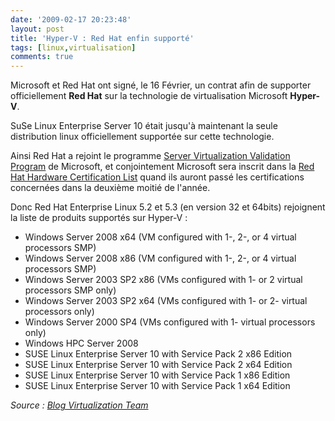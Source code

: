 ```yaml
---
date: '2009-02-17 20:23:48'
layout: post
title: 'Hyper-V : Red Hat enfin supporté'
tags: [linux,virtualisation]
comments: true
---
```


Microsoft et Red Hat ont signé, le 16 Février, un contrat afin de supporter officiellement **Red Hat** sur la technologie de virtualisation Microsoft **Hyper-V**.

SuSe Linux Enterprise Server 10 était jusqu'à maintenant la seule distribution linux officiellement supportée sur cette technologie.

Ainsi Red Hat a rejoint le programme [Server Virtualization Validation Program](http://www.windowsservercatalog.com/svvp.aspx) de Microsoft, et conjointement Microsoft sera inscrit dans la [Red Hat Hardware Certification List](http://www.redhat.com/rhel/compatibility/hardware/) quand ils auront passé les certifications concernées dans la deuxième moitié de l'année.

Donc Red Hat Enterprise Linux 5.2 et 5.3 (en version 32 et 64bits) rejoignent la liste de produits supportés sur Hyper-V :
	
  * Windows Server 2008 x64 (VM configured with 1-, 2-, or 4 virtual processors SMP)
  * Windows Server 2008 x86 (VM configured with 1-, 2-, or 4 virtual processors SMP)
  * Windows Server 2003 SP2 x86 (VMs configured with 1- or 2 virtual processors SMP only)
  * Windows Server 2003 SP2 x64 (VMs configured with 1- or 2- virtual processors only)
  * Windows Server 2000 SP4 (VMs configured with 1- virtual processors only)
  * Windows HPC Server 2008
  * SUSE Linux Enterprise Server 10 with Service Pack 2 x86 Edition
  * SUSE Linux Enterprise Server 10 with Service Pack 2 x64 Edition
  * SUSE Linux Enterprise Server 10 with Service Pack 1 x86 Edition	
  * SUSE Linux Enterprise Server 10 with Service Pack 1 x64 Edition



_Source : [Blog Virtualization Team](http://blogs.technet.com/virtualization/archive/2009/02/15/Microsoft-and-Red-Hat-Joint-Technical-Support.aspx)_




